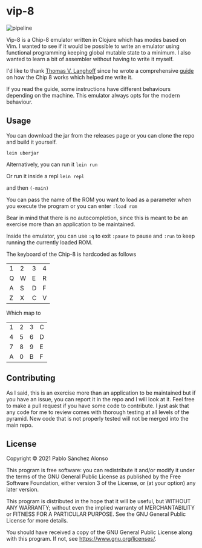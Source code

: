 # vip-8
![pipeline](https://github.com/github/docs/actions/workflows/pipeline.yml/badge.svg)

Vip-8 is a Chip-8 emulator written in Clojure which has modes based on Vim. I wanted to see if it would be possible to write an emulator using functional programming keeping global mutable state to a minimum. I also wanted to learn a bit of assembler without having to write it myself. 

I'd like to thank [Thomas V. Langhoff](https://github.com/tobiasvl) since he wrote a comprehensive [guide](https://tobiasvl.github.io/blog/write-a-chip-8-emulator/) on how the Chip 8 works which helped me write it. 

If you read the guide, some instructions have different behaviours depending on the machine. This emulator always opts for the modern behaviour. 

## Usage

You can download the jar from the releases page or you can clone the repo and build it yourself. 

`lein uberjar`

Alternatively, you can run it
`lein run`

Or run it inside a repl
`lein repl`

and then
`(-main)`

You can pass the name of the ROM you want to load as a parameter when you execute the program or you can enter
`:load rom`

Bear in mind that there is no autocompletion, since this is meant to be an exercise more than an application to be maintained.

Inside the emulator, you can use `:q` to exit `:pause` to pause and `:run` to keep running the currently loaded ROM. 

The keyboard of the Chip-8 is hardcoded as follows

|   |   |   |   |
|---|---|---|---|
| 1 | 2 | 3 | 4 |
| Q | W | E | R |
| A | S | D | F |
| Z | X | C | V |

Which map to

|   |   |   |   |
|---|---|---|---|
| 1 | 2 | 3 | C |
| 4 | 5 | 6 | D |
| 7 | 8 | 9 | E |
| A | 0 | B | F |

## Contributing
As I said, this is an exercise more than an application to be maintained but if you have an issue, you can report it in the repo and I will look at it. 
Feel free to make a pull request if you have some code to contribute. I just ask that any code for me to review comes with thorough testing at all levels of the pyramid. New code that is not properly tested will not be merged into the main repo. 


## License

Copyright © 2021 Pablo Sánchez Alonso

This program is free software: you can redistribute it and/or modify
it under the terms of the GNU General Public License as published by
the Free Software Foundation, either version 3 of the License, or
(at your option) any later version.

This program is distributed in the hope that it will be useful,
but WITHOUT ANY WARRANTY; without even the implied warranty of
MERCHANTABILITY or FITNESS FOR A PARTICULAR PURPOSE.  See the
GNU General Public License for more details.

You should have received a copy of the GNU General Public License
along with this program.  If not, see <https://www.gnu.org/licenses/>.
